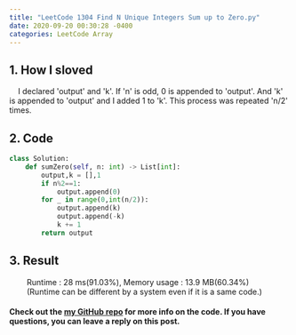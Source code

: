 ```yaml
---
title: "LeetCode 1304 Find N Unique Integers Sum up to Zero.py"
date: 2020-09-20 00:30:28 -0400
categories: LeetCode Array
---
```


## 1. How I sloved
&nbsp;&nbsp;&nbsp;&nbsp;I declared 'output' and 'k'. If 'n' is odd, 0 is appended to 'output'. And 'k' is appended to 'output' and I added 1 to 'k'. This process was repeated 'n/2' times.

## 2. Code
```python
class Solution:
    def sumZero(self, n: int) -> List[int]:
        output,k = [],1
        if n%2==1:
            output.append(0)
        for _ in range(0,int(n/2)):
            output.append(k)
            output.append(-k)
            k += 1
        return output
```

## 3. Result
&nbsp;&nbsp;&nbsp;&nbsp;&nbsp;&nbsp;&nbsp;&nbsp;Runtime : 28 ms(91.03%), Memory usage : 13.9 MB(60.34%)  
&nbsp;&nbsp;&nbsp;&nbsp;&nbsp;&nbsp;&nbsp;&nbsp;(Runtime can be different by a system even if it is a same code.)

#### Check out the [my GitHub repo][hyuk-gh] for more info on the code. If you have questions, you can leave a reply on this post.

[hyuk-gh]:   https://github.com/dlgur1994/StudyAlgorithms
